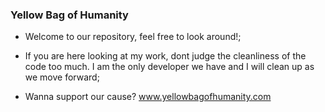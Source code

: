 ### Yellow Bag of Humanity

- Welcome to our repository, feel free to look around!;
- If you are here looking at my work, dont judge the cleanliness of the code too much. I am the only developer we have and I will clean up as we move forward;

- Wanna support our cause?
www.yellowbagofhumanity.com
